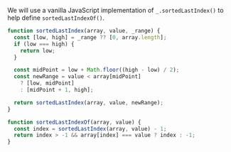 We will use a vanilla JavaScript implementation of `_.sortedLastIndex()` to help define `sortedLastIndexOf()`.

```javascript
function sortedLastIndex(array, value, _range) {
  const [low, high] = _range ?? [0, array.length];
  if (low === high) {
    return low;
  }

  const midPoint = low + Math.floor((high - low) / 2);
  const newRange = value < array[midPoint]
    ? [low, midPoint]
    : [midPoint + 1, high];

  return sortedLastIndex(array, value, newRange);
}

function sortedLastIndexOf(array, value) {
  const index = sortedLastIndex(array, value) - 1;
  return index > -1 && array[index] === value ? index : -1;
}
```
